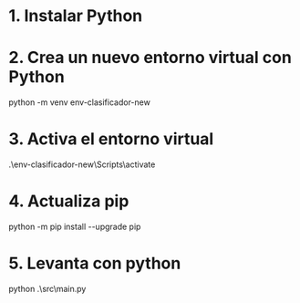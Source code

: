 # 1. Instalar Python
# 2. Crea un nuevo entorno virtual con Python
python -m venv env-clasificador-new
# 3. Activa el entorno virtual
.\env-clasificador-new\Scripts\activate
# 4. Actualiza pip
python -m pip install --upgrade pip
# 5. Levanta con python
python .\src\main.py